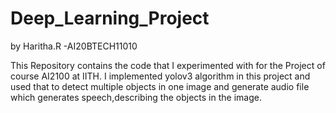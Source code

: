 # Deep_Learning_Project
by Haritha.R -AI20BTECH11010

This Repository contains the code that I experimented with for the Project of course AI2100 at IITH.
I implemented yolov3 algorithm in this project
and used that to detect multiple objects in one image and
generate audio file which generates speech,describing
the objects in the image.
